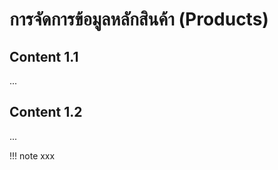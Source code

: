 # การจัดการข้อมูลหลักสินค้า (Products)

## Content 1.1

...

## Content 1.2

...

!!! note
    xxx

